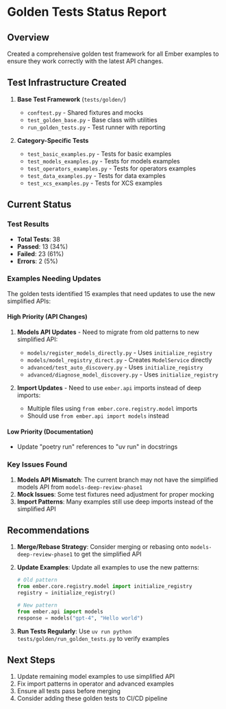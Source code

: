 # Golden Tests Status Report

## Overview

Created a comprehensive golden test framework for all Ember examples to ensure they work correctly with the latest API changes.

## Test Infrastructure Created

1. **Base Test Framework** (`tests/golden/`)
   - `conftest.py` - Shared fixtures and mocks
   - `test_golden_base.py` - Base class with utilities
   - `run_golden_tests.py` - Test runner with reporting

2. **Category-Specific Tests**
   - `test_basic_examples.py` - Tests for basic examples
   - `test_models_examples.py` - Tests for models examples
   - `test_operators_examples.py` - Tests for operators examples
   - `test_data_examples.py` - Tests for data examples
   - `test_xcs_examples.py` - Tests for XCS examples

## Current Status

### Test Results
- **Total Tests**: 38
- **Passed**: 13 (34%)
- **Failed**: 23 (61%)
- **Errors**: 2 (5%)

### Examples Needing Updates

The golden tests identified 15 examples that need updates to use the new simplified APIs:

#### High Priority (API Changes)
1. **Models API Updates** - Need to migrate from old patterns to new simplified API:
   - `models/register_models_directly.py` - Uses `initialize_registry`
   - `models/model_registry_direct.py` - Creates `ModelService` directly
   - `advanced/test_auto_discovery.py` - Uses `initialize_registry`
   - `advanced/diagnose_model_discovery.py` - Uses `initialize_registry`

2. **Import Updates** - Need to use `ember.api` imports instead of deep imports:
   - Multiple files using `from ember.core.registry.model` imports
   - Should use `from ember.api import models` instead

#### Low Priority (Documentation)
- Update "poetry run" references to "uv run" in docstrings

### Key Issues Found

1. **Models API Mismatch**: The current branch may not have the simplified models API from `models-deep-review-phase1`
2. **Mock Issues**: Some test fixtures need adjustment for proper mocking
3. **Import Patterns**: Many examples still use deep imports instead of the simplified API

## Recommendations

1. **Merge/Rebase Strategy**: Consider merging or rebasing onto `models-deep-review-phase1` to get the simplified API
2. **Update Examples**: Update all examples to use the new patterns:
   ```python
   # Old pattern
   from ember.core.registry.model import initialize_registry
   registry = initialize_registry()
   
   # New pattern
   from ember.api import models
   response = models("gpt-4", "Hello world")
   ```

3. **Run Tests Regularly**: Use `uv run python tests/golden/run_golden_tests.py` to verify examples

## Next Steps

1. Update remaining model examples to use simplified API
2. Fix import patterns in operator and advanced examples
3. Ensure all tests pass before merging
4. Consider adding these golden tests to CI/CD pipeline